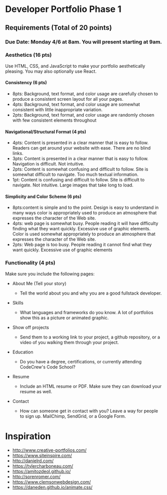 # Developer Portfolio Phase 1

## Requirements (Total of 20 points)

### Due Date: Monday 4/6 at 8am. You will present starting at 9am.

### Aesthetics (16 pts)
Use HTML, CSS, and JavaScript to make your portfolio aesthetically pleasing. You may also optionally use React.

#### Consistency (6 pts)
- 8pts: Background, text format, and color usage are carefully chosen to produce a consistent screen layout for all your pages.
- 4pts: Background, text format, and color usage are somewhat consistent with little inappropriate variation.
- 2pts: Background, text format, and color usage are randomly chosen with few consistent elements throughout

#### Navigational/Structural Format (4 pts)
- 4pts: Content is presented in a clear manner that is easy to follow. Readers can get around your website with ease. There are no blind links.
- 3pts: Content is presented in a clear manner that is easy to follow. Navigation is difficult. Not intuitive.
- 2pts: Content is somewhat confusing and difficult to follow. Site is somewhat difficult to navigate. Too much textual information.
- 1pt: Content is confusing and difficult to follow. Site is difficult to navigate. Not intuitive. Large images that take long to load.

#### Simplicity and Color Scheme (6 pts)
- 8pts:content is simple and to the point. Design is easy to understand in many ways color is appropriately used to produce an atmosphere that expresses the character of the Web site. 
- 4pts: web page is somewhat busy. People reading it will have difficulty finding what they want quickly. Excessive use of graphic elements. Color is used somewhat appropriately to produce an atmosphere that expresses the character of the Web site.
- 2pts: Web page is too busy. People reading it cannot find what they want quickly. Excessive use of graphic elements

### Functionality (4 pts)
Make sure you include the following pages:

- About Me (Tell your story)
  - Tell the world about you and why you are a good fullstack developer.

- Skills
  - What languages and frameworks do you know. A lot of portfolios show this as a picture or animated graphic.

- Show off projects
  - Send them to a working link to your project, a github repository, or a video of you walking them through your project.

- Education
  - Do you have a degree, certifications, or currently attending CodeCrew's Code School?

- Resume
  - Include an HTML resume or PDF. Make sure they can download your resume as well.

- Contact
  - How can someone get in contact with you? Leave a way for people to sign up. MailChimp, SendGrid, or a Google Form.


# Inspiration
- http://www.creative-portfolios.com/
- https://www.siteinspire.com/
- http://danielrd.com/
- https://tylercharboneau.com/
- https://amitozdeol.github.io/
- http://sorenromer.com/
- https://www.clemsonwebdesign.com/
- https://daneden.github.io/animate.css/

